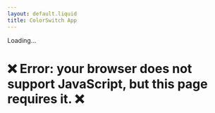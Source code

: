 ```yaml
---
layout: default.liquid
title: ColorSwitch App
---
```


<div id="app-main">
    <div class="compute-modal">
        <div class="compute-modal-inner",>
            <p>
                Loading...
            </p>
            <div class="lds-ellipsis",>
                <div></div><div></div><div></div><div></div>
            </div>
        </div>
    </div>
</div>

<noscript>
    <h1>❌ Error: your browser does not support JavaScript, but this page requires it. ❌</h1>
</noscript>
<script nomodule>
    document.body.innerHTML = "<h1>❌ Error: your browser does not support JavaScript modules. ❌</h1>";
</script>
<script type='text/javascript'>
    // Check if WebAssembly is supported. Code from
    // https://stackoverflow.com/questions/47879864 .
    const supported = (() => {
        try {
            if (typeof WebAssembly === "object"
                && typeof WebAssembly.instantiate === "function") {
                const module = new WebAssembly.Module(Uint8Array.of(0x0, 0x61, 0x73, 0x6d, 0x01, 0x00, 0x00, 0x00));
                if (module instanceof WebAssembly.Module)
                    return new WebAssembly.Instance(module) instanceof WebAssembly.Instance;
            }
        } catch (e) {
        }
        return false;
    })();
    if (!supported) {
        document.body.innerHTML = "<h1>❌ Error: your browser does not support WebAssembly. ❌</h1>" +
            "<p>For a list of supported browsers, see <a href=\"https://caniuse.com/#search=WebAssembly\">this</a>.<p>";
    }
</script>
<script src="hnb-app.js"></script>
